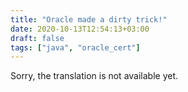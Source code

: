 ```yaml
---
title: "Oracle made a dirty trick!"
date: 2020-10-13T12:54:13+03:00
draft: false
tags: ["java", "oracle_cert"]
---
```


​​Sorry, the translation is not available yet.
